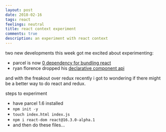 ```yaml
---
layout: post
date: 2018-02-16
tags: react
feelings: neutral
title: react context experiment
comments: true
description: an experiment with react context
---
```



two new developments this week got me excited about experimenting:

- parcel is now [0 dependency for bundling react](https://medium.com/@devongovett/parcel-v1-6-0-46f4a2514668)
- ryan florence dropped his [declarative component api](https://github.com/ryanflorence/react-component-component)

and with the freakout over redux recently i got to wondering if there might be a better way to do react and redux.

steps to experiment

- have parcel 1.6 installed
- `npm init -y`
- `touch index.html index.js`
- `npm i react-dom react@16.3.0-alpha.1`
- and then do these files...


